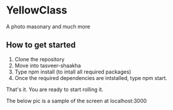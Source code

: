# YellowClass
A photo masonary and much more

## How to get started 
1. Clone the repository
2. Move into tasveer-shaakha
3. Type npm install (to intall all required packages)
4. Once the required dependencies are intstalled, type npm start.

That's it. You are ready to start rolling it.

The below pic is a sample of the screen at localhost:3000


